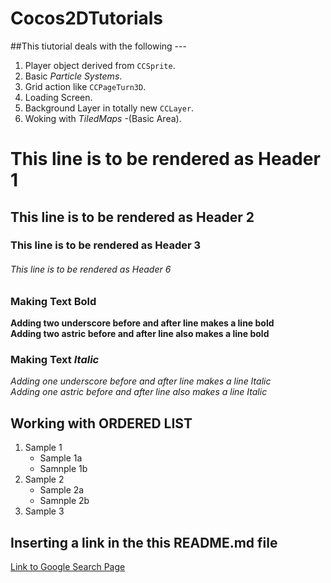 Cocos2DTutorials
================
##This tiutorial deals with the following ---

1. Player object derived from <code>CCSprite</code>.
2. Basic *Particle Systems*.
3. Grid action like <code>CCPageTurn3D</code>.
4. Loading Screen.
5. Background Layer in totally new <code>CCLayer</code>.
6. Woking with *TiledMaps* -(Basic Area).


# This line is to be rendered as Header 1
## This line is to be rendered as Header 2
### This line is to be rendered as Header 3
###### This line is to be rendered as Header 6

### Making Text **Bold**
__Adding two underscore before and after line makes a line bold__<br>
**Adding two astric before and after line also makes a line bold**

### Making Text *Italic*
_Adding one underscore before and after line makes a line Italic_<br>
*Adding one astric before and after line also makes a line Italic*


## Working with ORDERED LIST

1. Sample 1
   * Sample 1a
   * Samnple 1b
2. Sample 2
   * Sample 2a
   * Samnple 2b
3. Sample 3


## Inserting a link in the this README.md file
[Link to Google Search Page](http://google.co.in)